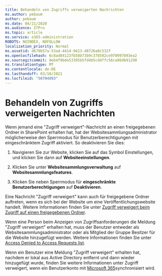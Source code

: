 ```yaml
---
title: Behandeln von Zugriffs verweigerten Nachrichten
ms.author: pebaum
author: pebaum
ms.date: 04/21/2020
ms.audience: ITPro
ms.topic: article
ms.service: o365-administration
ROBOTS: NOINDEX, NOFOLLOW
localization_priority: Normal
ms.assetid: d678b57a-53ad-4414-9423-d8726a0c532f
ms.openlocfilehash: 6c8ad84123fb58b73b9c378592ce970997893ea2
ms.sourcegitcommit: 0eb4f9bde53395b5fd4b5cd4ffc56ca96db91298
ms.translationtype: MT
ms.contentlocale: de-DE
ms.lasthandoff: 03/10/2021
ms.locfileid: "50704893"
---
```

# <a name="troubleshoot-access-denied-messages"></a>Behandeln von Zugriffs verweigerten Nachrichten

Wenn jemand eine "Zugriff verweigert"-Nachricht an einen freigegebenen Ordner in SharePoint erhalten hat, hat der Websitesammlungsadministrator möglicherweise den Sperrmodus für Benutzerberechtigungen mit eingeschränktem Zugriff aktiviert. So deaktivieren Sie dies: 
  
1. Navigieren Sie zur Website, klicken Sie auf das Symbol Einstellungen, und klicken Sie dann auf **Websiteeinstellungen**.
    
2. Klicken Sie unter **Websitesammlungsverwaltung** auf **Websitesammlungsfeatures**.
    
3. Klicken Sie neben Sperrmodus für **eingeschränkte Benutzerberechtigungen** auf **Deaktivieren**.
    
Eine Nachricht "Zugriff verweigert" kann auch für freigegebene Ordner auftreten, wenn es sich bei der Website um eine Veröffentlichungswebsite handelt. Weitere Informationen finden Sie unter [Zugriff verweigert beim Zugriff auf einen freigegebenen Ordner](https://answers.microsoft.com/windows/forum/windows_7-files/access-denied-to-share-folder/79fae49d-cddf-4845-8ac8-c141884d85fb).
  
Wenn eine Person beim Anzeigen von Zugriffsanforderungen die Meldung "Zugriff verweigert" erhalten hat, muss der Benutzer entweder als Websitesammlungsadministrator oder als Mitglied der Gruppe Besitzer für die Website hinzugefügt werden. Weitere Informationen finden Sie unter [Access Denied to Access Requests list](https://go.microsoft.com/fwlink/?linkid=2004220).
  
Wenn ein Benutzer eine Meldung "Zugriff verweigert" erhalten hat, nachdem er lokal aus Active Directory entfernt und dann wieder hinzugefügt wurde, finden Sie weitere Informationen unter Zugriff verweigert, wenn ein Benutzerkonto mit [Microsoft 365](https://go.microsoft.com/fwlink/?linkid=2004318)synchronisiert wird.
  

